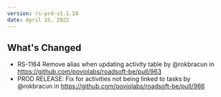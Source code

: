 ```yaml
---
version: rs-prd-v1.1.24
date: April 15, 2022
---
```


## What's Changed
* RS-1164 Remove alias when updating activity table by @rokbracun in https://github.com/poviolabs/roadsoft-be/pull/963
* PROD RELEASE: Fix for activities not being linked to tasks by @rokbracun in https://github.com/poviolabs/roadsoft-be/pull/966